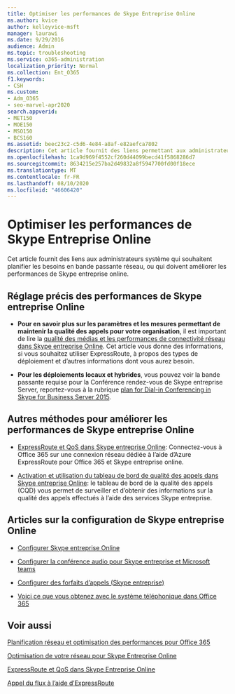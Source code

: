 ```yaml
---
title: Optimiser les performances de Skype Entreprise Online
ms.author: kvice
author: kelleyvice-msft
manager: laurawi
ms.date: 9/29/2016
audience: Admin
ms.topic: troubleshooting
ms.service: o365-administration
localization_priority: Normal
ms.collection: Ent_O365
f1.keywords:
- CSH
ms.custom:
- Adm_O365
- seo-marvel-apr2020
search.appverid:
- MET150
- MOE150
- MSO150
- BCS160
ms.assetid: beec23c2-c5d6-4e84-a8af-e82aefca7802
description: Cet article fournit des liens permettant aux administrateurs système de planifier des besoins en bande passante réseau ou d’améliorer les performances de Skype entreprise online.
ms.openlocfilehash: 1ca9d969f4552cf260d44099becd41f5868286d7
ms.sourcegitcommit: 8634215e257ba2d49832a8f5947700fd00f18ece
ms.translationtype: MT
ms.contentlocale: fr-FR
ms.lasthandoff: 08/10/2020
ms.locfileid: "46606420"
---
```

# <a name="tune-skype-for-business-online-performance"></a>Optimiser les performances de Skype Entreprise Online

Cet article fournit des liens aux administrateurs système qui souhaitent planifier les besoins en bande passante réseau, ou qui doivent améliorer les performances de Skype entreprise online. 
  
## <a name="fine-tuning-skype-for-business-online-performance"></a>Réglage précis des performances de Skype entreprise Online

- **Pour en savoir plus sur les paramètres et les mesures permettant de maintenir la qualité des appels pour votre organisation**, il est important de lire la [qualité des médias et les performances de connectivité réseau dans Skype entreprise Online](https://docs.microsoft.com/skypeforbusiness/optimizing-your-network/media-quality-and-network-connectivity-performance). Cet article vous donne des informations, si vous souhaitez utiliser ExpressRoute, à propos des types de déploiement et d’autres informations dont vous aurez besoin.
    
- **Pour les déploiements locaux et hybrides**, vous pouvez voir la bande passante requise pour la Conférence rendez-vous de Skype entreprise Server, reportez-vous à la rubrique [plan for Dial-in Conferencing in Skype for Business Server 2015](https://docs.microsoft.com/skypeforbusiness/plan-your-deployment/conferencing/dial-in-conferencing).
    
## <a name="more-ways-to-improve-skype-for-business-online-performance"></a>Autres méthodes pour améliorer les performances de Skype entreprise Online

- [ExpressRoute et QoS dans Skype entreprise Online](https://docs.microsoft.com/skypeforbusiness/optimizing-your-network/expressroute-and-qos-in-skype-for-business-online): Connectez-vous à Office 365 sur une connexion réseau dédiée à l’aide d’Azure ExpressRoute pour Office 365 et Skype entreprise online. 
    
- [Activation et utilisation du tableau de bord de qualité des appels dans Skype entreprise Online](https://docs.microsoft.com/SkypeForBusiness/using-call-quality-in-your-organization/turning-on-and-using-call-quality-dashboard): le tableau de bord de la qualité des appels (CQD) vous permet de surveiller et d’obtenir des informations sur la qualité des appels effectués à l’aide des services Skype entreprise. 
    
## <a name="articles-on-setting-up-skype-for-business-online"></a>Articles sur la configuration de Skype entreprise Online

- [Configurer Skype entreprise Online](https://docs.microsoft.com/skypeforbusiness/set-up-skype-for-business-online/set-up-skype-for-business-online)
    
- [Configurer la conférence audio pour Skype entreprise et Microsoft teams](https://docs.microsoft.com/skypeforbusiness/audio-conferencing-in-office-365/set-up-audio-conferencing)
    
- [Configurer des forfaits d’appels (Skype entreprise)](https://docs.microsoft.com/SkypeForBusiness/what-are-calling-plans-in-office-365/set-up-calling-plans)
    
- [Voici ce que vous obtenez avec le système téléphonique dans Office 365](https://docs.microsoft.com/skypeforbusiness/what-is-phone-system-in-office-365/here-s-what-you-get-with-phone-system)
    
## <a name="see-also"></a>Voir aussi

[Planification réseau et optimisation des performances pour Office 365](network-planning-and-performance.md)
  
[Optimisation de votre réseau pour Skype Entreprise Online](https://docs.microsoft.com/skypeforbusiness/optimizing-your-network/optimizing-your-network)
  
[ExpressRoute et QoS dans Skype Entreprise Online](https://docs.microsoft.com/skypeforbusiness/optimizing-your-network/expressroute-and-qos-in-skype-for-business-online)
  
[Appel du flux à l’aide d’ExpressRoute](https://docs.microsoft.com/skypeforbusiness/optimizing-your-network/call-flow-using-expressroute)

